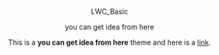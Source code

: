 <p align="center" >LWC_Basic</p>

<p align="center">you can get idea from here</p>



<p align="center">This is a
<strong>you can get idea from here</strong> theme and here is a
<a href="#">link</a>.</p>
